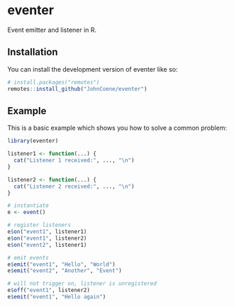 <!-- badges: start -->
<!-- badges: end -->

# eventer

Event emitter and listener in R.

## Installation

You can install the development version of eventer like so:

``` r
# install.packages("remotes")
remotes::install_github("JohnCoene/eventer")
```

## Example

This is a basic example which shows you how to solve a common problem:

``` r
library(eventer)

listener1 <- function(...) {
  cat("Listener 1 received:", ..., "\n")
}

listener2 <- function(...) {
  cat("Listener 2 received:", ..., "\n")
}

# instantiate
e <- event()

# register listeners
e$on("event1", listener1)
e$on("event1", listener2)
e$on("event2", listener1)

# emit events
e$emit("event1", "Hello", "World")
e$emit("event2", "Another", "Event")

# will not trigger on, listener is unregistered
e$off("event1", listener2)
e$emit("event1", "Hello again")
```

